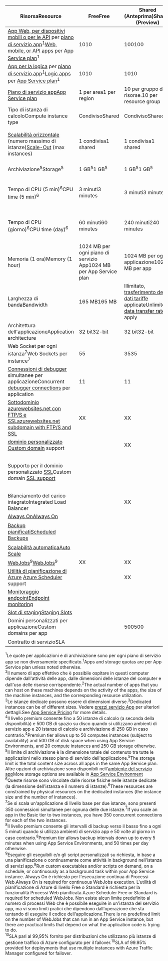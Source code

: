 | <span data-ttu-id="dccac-101">Risorsa</span><span class="sxs-lookup"><span data-stu-id="dccac-101">Resource</span></span> | <span data-ttu-id="dccac-102">Free</span><span class="sxs-lookup"><span data-stu-id="dccac-102">Free</span></span> | <span data-ttu-id="dccac-103">Shared (Anteprima)</span><span class="sxs-lookup"><span data-stu-id="dccac-103">Shared (Preview)</span></span> | <span data-ttu-id="dccac-104">Basic</span><span class="sxs-lookup"><span data-stu-id="dccac-104">Basic</span></span> | <span data-ttu-id="dccac-105">Standard</span><span class="sxs-lookup"><span data-stu-id="dccac-105">Standard</span></span> | <span data-ttu-id="dccac-106">Premium (anteprima)</span><span class="sxs-lookup"><span data-stu-id="dccac-106">Premium (Preview)</span></span></th> |
| --- | --- | --- | --- | --- | --- |
| <span data-ttu-id="dccac-107">[App Web, per dispositivi mobili o per le API](https://azure.microsoft.com/services/app-service/) per [piano di servizio app](../articles/app-service/azure-web-sites-web-hosting-plans-in-depth-overview.md)<sup>1</sup></span><span class="sxs-lookup"><span data-stu-id="dccac-107">[Web, mobile, or API apps](https://azure.microsoft.com/services/app-service/) per [App Service plan](../articles/app-service/azure-web-sites-web-hosting-plans-in-depth-overview.md)<sup>1</sup></span></span> |<span data-ttu-id="dccac-108">10</span><span class="sxs-lookup"><span data-stu-id="dccac-108">10</span></span> |<span data-ttu-id="dccac-109">100</span><span class="sxs-lookup"><span data-stu-id="dccac-109">100</span></span> |<span data-ttu-id="dccac-110">Illimitato<sup>2</sup></span><span class="sxs-lookup"><span data-stu-id="dccac-110">Unlimited<sup>2</sup></span></span> |<span data-ttu-id="dccac-111">Illimitato<sup>2</sup></span><span class="sxs-lookup"><span data-stu-id="dccac-111">Unlimited<sup>2</sup></span></span> |<span data-ttu-id="dccac-112">Illimitato<sup>2</sup></span><span class="sxs-lookup"><span data-stu-id="dccac-112">Unlimited<sup>2</sup></span></span> |
| <span data-ttu-id="dccac-113">[App per la logica](https://azure.microsoft.com/services/app-service/logic/) per [piano di servizio app](../articles/app-service/azure-web-sites-web-hosting-plans-in-depth-overview.md)</a><sup>1</sup></span><span class="sxs-lookup"><span data-stu-id="dccac-113">[Logic apps](https://azure.microsoft.com/services/app-service/logic/) per [App Service plan](../articles/app-service/azure-web-sites-web-hosting-plans-in-depth-overview.md)</a><sup>1</sup></span></span> |<span data-ttu-id="dccac-114">10</span><span class="sxs-lookup"><span data-stu-id="dccac-114">10</span></span> |<span data-ttu-id="dccac-115">10</span><span class="sxs-lookup"><span data-stu-id="dccac-115">10</span></span> |<span data-ttu-id="dccac-116">10</span><span class="sxs-lookup"><span data-stu-id="dccac-116">10</span></span> |<span data-ttu-id="dccac-117">20 per ogni core</span><span class="sxs-lookup"><span data-stu-id="dccac-117">20 per core</span></span> |<span data-ttu-id="dccac-118">20 per ogni core</span><span class="sxs-lookup"><span data-stu-id="dccac-118">20 per core</span></span> |
| [<span data-ttu-id="dccac-119">Piano di servizio app</span><span class="sxs-lookup"><span data-stu-id="dccac-119">App Service plan</span></span>](../articles/app-service/azure-web-sites-web-hosting-plans-in-depth-overview.md) |<span data-ttu-id="dccac-120">1 per area</span><span class="sxs-lookup"><span data-stu-id="dccac-120">1 per region</span></span> |<span data-ttu-id="dccac-121">10 per gruppo di risorse.</span><span class="sxs-lookup"><span data-stu-id="dccac-121">10 per resource group</span></span> |<span data-ttu-id="dccac-122">100 per gruppo di risorse</span><span class="sxs-lookup"><span data-stu-id="dccac-122">100 per resource group</span></span> |<span data-ttu-id="dccac-123">100 per gruppo di risorse</span><span class="sxs-lookup"><span data-stu-id="dccac-123">100 per resource group</span></span> |<span data-ttu-id="dccac-124">100 per gruppo di risorse</span><span class="sxs-lookup"><span data-stu-id="dccac-124">100 per resource group</span></span> |
| <span data-ttu-id="dccac-125">Tipo di istanza di calcolo</span><span class="sxs-lookup"><span data-stu-id="dccac-125">Compute instance type</span></span> |<span data-ttu-id="dccac-126">Condiviso</span><span class="sxs-lookup"><span data-stu-id="dccac-126">Shared</span></span> |<span data-ttu-id="dccac-127">Condiviso</span><span class="sxs-lookup"><span data-stu-id="dccac-127">Shared</span></span> |<span data-ttu-id="dccac-128">Dedicato<sup>3</sup></span><span class="sxs-lookup"><span data-stu-id="dccac-128">Dedicated<sup>3</sup></span></span> |<span data-ttu-id="dccac-129">Dedicato<sup>3</sup></span><span class="sxs-lookup"><span data-stu-id="dccac-129">Dedicated<sup>3</sup></span></span> |<span data-ttu-id="dccac-130">Dedicato<sup>3</sup></span><span class="sxs-lookup"><span data-stu-id="dccac-130">Dedicated<sup>3</sup></span></span></p> |
| <span data-ttu-id="dccac-131">[Scalabilità orizzontale](../articles/app-service-web/web-sites-scale.md) (numero massimo di istanze)</span><span class="sxs-lookup"><span data-stu-id="dccac-131">[Scale-Out](../articles/app-service-web/web-sites-scale.md) (max instances)</span></span> |<span data-ttu-id="dccac-132">1 condivisa</span><span class="sxs-lookup"><span data-stu-id="dccac-132">1 shared</span></span> |<span data-ttu-id="dccac-133">1 condivisa</span><span class="sxs-lookup"><span data-stu-id="dccac-133">1 shared</span></span> |<span data-ttu-id="dccac-134">3 dedicati<sup>3</sup></span><span class="sxs-lookup"><span data-stu-id="dccac-134">3 dedicated<sup>3</sup></span></span> |<span data-ttu-id="dccac-135">10 dedicati<sup>3</sup></span><span class="sxs-lookup"><span data-stu-id="dccac-135">10 dedicated<sup>3</sup></span></span> |<span data-ttu-id="dccac-136">20 dedicati (50 nell'ambiente del servizio app)<sup>3,4</sup></span><span class="sxs-lookup"><span data-stu-id="dccac-136">20 dedicated (50 in ASE)<sup>3,4</sup></span></span> |
| <span data-ttu-id="dccac-137">Archiviazione<sup>5</sup></span><span class="sxs-lookup"><span data-stu-id="dccac-137">Storage<sup>5</sup></span></span> |<span data-ttu-id="dccac-138">1 GB<sup>5</sup></span><span class="sxs-lookup"><span data-stu-id="dccac-138">1 GB<sup>5</sup></span></span> |<span data-ttu-id="dccac-139">1 GB<sup>5</sup></span><span class="sxs-lookup"><span data-stu-id="dccac-139">1 GB<sup>5</sup></span></span> |<span data-ttu-id="dccac-140">10 GB<sup>5</sup></span><span class="sxs-lookup"><span data-stu-id="dccac-140">10 GB<sup>5</sup></span></span> |<span data-ttu-id="dccac-141">50 GB<sup>5</sup></span><span class="sxs-lookup"><span data-stu-id="dccac-141">50 GB<sup>5</sup></span></span> |<span data-ttu-id="dccac-142">500 GB<sup>4,5</sup></span><span class="sxs-lookup"><span data-stu-id="dccac-142">500 GB<sup>4,5</sup></span></span></p> |
| <span data-ttu-id="dccac-143">Tempo di CPU (5 min)<sup>6</sup></span><span class="sxs-lookup"><span data-stu-id="dccac-143">CPU time (5 min)<sup>6</sup></span></span> |<span data-ttu-id="dccac-144">3 minuti</span><span class="sxs-lookup"><span data-stu-id="dccac-144">3 minutes</span></span> |<span data-ttu-id="dccac-145">3 minuti</span><span class="sxs-lookup"><span data-stu-id="dccac-145">3 minutes</span></span> |<span data-ttu-id="dccac-146">Senza limiti, pagamento con [tariffe](https://azure.microsoft.com/pricing/details/app-service/) standard</a></span><span class="sxs-lookup"><span data-stu-id="dccac-146">Unlimited, pay at standard [rates](https://azure.microsoft.com/pricing/details/app-service/)</a></span></span> |<span data-ttu-id="dccac-147">Senza limiti, pagamento con tariffe standard</span><span class="sxs-lookup"><span data-stu-id="dccac-147">Unlimited, pay at standard rates</span></span> |<span data-ttu-id="dccac-148">Senza limiti, pagamento con tariffe standard</span><span class="sxs-lookup"><span data-stu-id="dccac-148">Unlimited, pay at standard rates</span></span> |
| <span data-ttu-id="dccac-149">Tempo di CPU (giorno)<sup>6</sup></span><span class="sxs-lookup"><span data-stu-id="dccac-149">CPU time (day)<sup>6</sup></span></span> |<span data-ttu-id="dccac-150">60 minuti</span><span class="sxs-lookup"><span data-stu-id="dccac-150">60 minutes</span></span> |<span data-ttu-id="dccac-151">240 minuti</span><span class="sxs-lookup"><span data-stu-id="dccac-151">240 minutes</span></span> |<span data-ttu-id="dccac-152">Senza limiti, pagamento con [tariffe](https://azure.microsoft.com/pricing/details/app-service/) standard</a></span><span class="sxs-lookup"><span data-stu-id="dccac-152">Unlimited, pay at standard [rates](https://azure.microsoft.com/pricing/details/app-service/)</a></span></span> |<span data-ttu-id="dccac-153">Senza limiti, pagamento con tariffe standard</span><span class="sxs-lookup"><span data-stu-id="dccac-153">Unlimited, pay at standard rates</span></span> |<span data-ttu-id="dccac-154">Senza limiti, pagamento con tariffe standard</span><span class="sxs-lookup"><span data-stu-id="dccac-154">Unlimited, pay at standard rates</span></span> |
| <span data-ttu-id="dccac-155">Memoria (1 ora)</span><span class="sxs-lookup"><span data-stu-id="dccac-155">Memory (1 hour)</span></span> |<span data-ttu-id="dccac-156">1024 MB per ogni piano di servizio App</span><span class="sxs-lookup"><span data-stu-id="dccac-156">1024 MB per App Service plan</span></span> |<span data-ttu-id="dccac-157">1024 MB per ogni applicazione</span><span class="sxs-lookup"><span data-stu-id="dccac-157">1024 MB per app</span></span> |<span data-ttu-id="dccac-158">N/D</span><span class="sxs-lookup"><span data-stu-id="dccac-158">N/A</span></span> |<span data-ttu-id="dccac-159">N/D</span><span class="sxs-lookup"><span data-stu-id="dccac-159">N/A</span></span> |<span data-ttu-id="dccac-160">N/D</span><span class="sxs-lookup"><span data-stu-id="dccac-160">N/A</span></span> |
| <span data-ttu-id="dccac-161">Larghezza di banda</span><span class="sxs-lookup"><span data-stu-id="dccac-161">Bandwidth</span></span> |<span data-ttu-id="dccac-162">165 MB</span><span class="sxs-lookup"><span data-stu-id="dccac-162">165 MB</span></span> |<span data-ttu-id="dccac-163">Illimitato, [trasferimento dei dati tariffe](https://azure.microsoft.com/pricing/details/data-transfers/) applicate</span><span class="sxs-lookup"><span data-stu-id="dccac-163">Unlimited, [data transfer rates](https://azure.microsoft.com/pricing/details/data-transfers/) apply</span></span> |<span data-ttu-id="dccac-164">Trasferimento dei dati applicate tariffe Unlimited</span><span class="sxs-lookup"><span data-stu-id="dccac-164">Unlimited, data transfer rates apply</span></span> |<span data-ttu-id="dccac-165">Trasferimento dei dati applicate tariffe Unlimited</span><span class="sxs-lookup"><span data-stu-id="dccac-165">Unlimited, data transfer rates apply</span></span> |<span data-ttu-id="dccac-166">Trasferimento dei dati applicate tariffe Unlimited</span><span class="sxs-lookup"><span data-stu-id="dccac-166">Unlimited, data transfer rates apply</span></span> |
| <span data-ttu-id="dccac-167">Architettura dell'applicazione</span><span class="sxs-lookup"><span data-stu-id="dccac-167">Application architecture</span></span> |<span data-ttu-id="dccac-168">32 bit</span><span class="sxs-lookup"><span data-stu-id="dccac-168">32-bit</span></span> |<span data-ttu-id="dccac-169">32 bit</span><span class="sxs-lookup"><span data-stu-id="dccac-169">32-bit</span></span> |<span data-ttu-id="dccac-170">32 bit/64 bit</span><span class="sxs-lookup"><span data-stu-id="dccac-170">32-bit/64-bit</span></span> |<span data-ttu-id="dccac-171">32 bit/64 bit</span><span class="sxs-lookup"><span data-stu-id="dccac-171">32-bit/64-bit</span></span> |<span data-ttu-id="dccac-172">32 bit/64 bit</span><span class="sxs-lookup"><span data-stu-id="dccac-172">32-bit/64-bit</span></span> |
| <span data-ttu-id="dccac-173">Web Socket per ogni istanza<sup>7</sup></span><span class="sxs-lookup"><span data-stu-id="dccac-173">Web Sockets per instance<sup>7</sup></span></span> |<span data-ttu-id="dccac-174">5</span><span class="sxs-lookup"><span data-stu-id="dccac-174">5</span></span> |<span data-ttu-id="dccac-175">35</span><span class="sxs-lookup"><span data-stu-id="dccac-175">35</span></span> |<span data-ttu-id="dccac-176">350</span><span class="sxs-lookup"><span data-stu-id="dccac-176">350</span></span> |<span data-ttu-id="dccac-177">Illimitato</span><span class="sxs-lookup"><span data-stu-id="dccac-177">Unlimited</span></span> |<span data-ttu-id="dccac-178">Illimitato</span><span class="sxs-lookup"><span data-stu-id="dccac-178">Unlimited</span></span> |
| <span data-ttu-id="dccac-179">[Connessioni di debugger](../articles/app-service-web/web-sites-dotnet-troubleshoot-visual-studio.md) simultanee per applicazione</span><span class="sxs-lookup"><span data-stu-id="dccac-179">Concurrent [debugger connections](../articles/app-service-web/web-sites-dotnet-troubleshoot-visual-studio.md) per application</span></span> |<span data-ttu-id="dccac-180">1</span><span class="sxs-lookup"><span data-stu-id="dccac-180">1</span></span> |<span data-ttu-id="dccac-181">1</span><span class="sxs-lookup"><span data-stu-id="dccac-181">1</span></span> |<span data-ttu-id="dccac-182">1</span><span class="sxs-lookup"><span data-stu-id="dccac-182">1</span></span> |<span data-ttu-id="dccac-183">5</span><span class="sxs-lookup"><span data-stu-id="dccac-183">5</span></span> |<span data-ttu-id="dccac-184">5</span><span class="sxs-lookup"><span data-stu-id="dccac-184">5</span></span> |
| [<span data-ttu-id="dccac-185">Sottodominio azurewebsites.net con FTP/S e SSL</span><span class="sxs-lookup"><span data-stu-id="dccac-185">azurewebsites.net subdomain with FTP/S and SSL</span></span>](../articles/app-service-web/web-sites-configure-ssl-certificate.md) |<span data-ttu-id="dccac-186">X</span><span class="sxs-lookup"><span data-stu-id="dccac-186">X</span></span> |<span data-ttu-id="dccac-187">X</span><span class="sxs-lookup"><span data-stu-id="dccac-187">X</span></span> |<span data-ttu-id="dccac-188">X</span><span class="sxs-lookup"><span data-stu-id="dccac-188">X</span></span> |<span data-ttu-id="dccac-189">X</span><span class="sxs-lookup"><span data-stu-id="dccac-189">X</span></span> |<span data-ttu-id="dccac-190">X</span><span class="sxs-lookup"><span data-stu-id="dccac-190">X</span></span> |
| <span data-ttu-id="dccac-191">[dominio personalizzato](../articles/app-service-web/web-sites-custom-domain-name.md) </span><span class="sxs-lookup"><span data-stu-id="dccac-191">[Custom domain](../articles/app-service-web/web-sites-custom-domain-name.md) support</span></span> | |<span data-ttu-id="dccac-192">X</span><span class="sxs-lookup"><span data-stu-id="dccac-192">X</span></span> |<span data-ttu-id="dccac-193">X</span><span class="sxs-lookup"><span data-stu-id="dccac-193">X</span></span> |<span data-ttu-id="dccac-194">X</span><span class="sxs-lookup"><span data-stu-id="dccac-194">X</span></span> |<span data-ttu-id="dccac-195">X</span><span class="sxs-lookup"><span data-stu-id="dccac-195">X</span></span> |
| <span data-ttu-id="dccac-196">Supporto per il dominio personalizzato [SSL](../articles/app-service-web/web-sites-configure-ssl-certificate.md)</span><span class="sxs-lookup"><span data-stu-id="dccac-196">Custom domain [SSL support](../articles/app-service-web/web-sites-configure-ssl-certificate.md)</span></span> | | |<span data-ttu-id="dccac-197">Illimitato</span><span class="sxs-lookup"><span data-stu-id="dccac-197">Unlimited</span></span> |<span data-ttu-id="dccac-198">5 connessioni SNI SSL e 1 connessione IP SSL incluse</span><span class="sxs-lookup"><span data-stu-id="dccac-198">Unlimited, 5 SNI SSL and 1 IP SSL connections included</span></span> |<span data-ttu-id="dccac-199">5 connessioni SNI SSL e 1 connessione IP SSL incluse</span><span class="sxs-lookup"><span data-stu-id="dccac-199">Unlimited, 5 SNI SSL and 1 IP SSL connections included</span></span> |
| <span data-ttu-id="dccac-200">Bilanciamento del carico integrato</span><span class="sxs-lookup"><span data-stu-id="dccac-200">Integrated Load Balancer</span></span> | |<span data-ttu-id="dccac-201">X</span><span class="sxs-lookup"><span data-stu-id="dccac-201">X</span></span> |<span data-ttu-id="dccac-202">X</span><span class="sxs-lookup"><span data-stu-id="dccac-202">X</span></span> |<span data-ttu-id="dccac-203">X</span><span class="sxs-lookup"><span data-stu-id="dccac-203">X</span></span> |<span data-ttu-id="dccac-204">X</span><span class="sxs-lookup"><span data-stu-id="dccac-204">X</span></span> |
| [<span data-ttu-id="dccac-205">Always On</span><span class="sxs-lookup"><span data-stu-id="dccac-205">Always On</span></span>](../articles/app-service-web/web-sites-configure.md) | | |<span data-ttu-id="dccac-206">X</span><span class="sxs-lookup"><span data-stu-id="dccac-206">X</span></span> |<span data-ttu-id="dccac-207">X</span><span class="sxs-lookup"><span data-stu-id="dccac-207">X</span></span> |<span data-ttu-id="dccac-208">X</span><span class="sxs-lookup"><span data-stu-id="dccac-208">X</span></span> |
| [<span data-ttu-id="dccac-209">Backup pianificati</span><span class="sxs-lookup"><span data-stu-id="dccac-209">Scheduled Backups</span></span>](../articles/app-service-web/web-sites-backup.md) | | | |<span data-ttu-id="dccac-210">Una volta al giorno</span><span class="sxs-lookup"><span data-stu-id="dccac-210">Once per day</span></span> |<span data-ttu-id="dccac-211">Una volta ogni 5 minuti<sup>8</sup></span><span class="sxs-lookup"><span data-stu-id="dccac-211">Once every 5 minutes<sup>8</sup></span></span> |
| [<span data-ttu-id="dccac-212">Scalabilità automatica</span><span class="sxs-lookup"><span data-stu-id="dccac-212">Auto Scale</span></span>](../articles/app-service-web/web-sites-scale.md) | | |<span data-ttu-id="dccac-213">X</span><span class="sxs-lookup"><span data-stu-id="dccac-213">X</span></span> |<span data-ttu-id="dccac-214">X</span><span class="sxs-lookup"><span data-stu-id="dccac-214">X</span></span> |<span data-ttu-id="dccac-215">X</span><span class="sxs-lookup"><span data-stu-id="dccac-215">X</span></span> |
| <span data-ttu-id="dccac-216">[WebJobs](../articles/app-service-web/web-sites-create-web-jobs.md)<sup>9</sup></span><span class="sxs-lookup"><span data-stu-id="dccac-216">[WebJobs](../articles/app-service-web/web-sites-create-web-jobs.md)<sup>9</sup></span></span> |<span data-ttu-id="dccac-217">X</span><span class="sxs-lookup"><span data-stu-id="dccac-217">X</span></span> |<span data-ttu-id="dccac-218">X</span><span class="sxs-lookup"><span data-stu-id="dccac-218">X</span></span> |<span data-ttu-id="dccac-219">X</span><span class="sxs-lookup"><span data-stu-id="dccac-219">X</span></span> |<span data-ttu-id="dccac-220">X</span><span class="sxs-lookup"><span data-stu-id="dccac-220">X</span></span> |<span data-ttu-id="dccac-221">X</span><span class="sxs-lookup"><span data-stu-id="dccac-221">X</span></span> |
| <span data-ttu-id="dccac-222">[Utilità di pianificazione di Azure](https://azure.microsoft.com/services/scheduler/) </span><span class="sxs-lookup"><span data-stu-id="dccac-222">[Azure Scheduler](https://azure.microsoft.com/services/scheduler/) support</span></span> | |<span data-ttu-id="dccac-223">X</span><span class="sxs-lookup"><span data-stu-id="dccac-223">X</span></span> |<span data-ttu-id="dccac-224">X</span><span class="sxs-lookup"><span data-stu-id="dccac-224">X</span></span> |<span data-ttu-id="dccac-225">X</span><span class="sxs-lookup"><span data-stu-id="dccac-225">X</span></span> |<span data-ttu-id="dccac-226">X</span><span class="sxs-lookup"><span data-stu-id="dccac-226">X</span></span> |
| [<span data-ttu-id="dccac-227">Monitoraggio endpoint</span><span class="sxs-lookup"><span data-stu-id="dccac-227">Endpoint monitoring</span></span>](../articles/app-service-web/web-sites-monitor.md) | | |<span data-ttu-id="dccac-228">X</span><span class="sxs-lookup"><span data-stu-id="dccac-228">X</span></span> |<span data-ttu-id="dccac-229">X</span><span class="sxs-lookup"><span data-stu-id="dccac-229">X</span></span> |<span data-ttu-id="dccac-230">X</span><span class="sxs-lookup"><span data-stu-id="dccac-230">X</span></span> |
| [<span data-ttu-id="dccac-231">Slot di staging</span><span class="sxs-lookup"><span data-stu-id="dccac-231">Staging Slots</span></span>](../articles/app-service-web/web-sites-staged-publishing.md) | | | |<span data-ttu-id="dccac-232">5</span><span class="sxs-lookup"><span data-stu-id="dccac-232">5</span></span> |<span data-ttu-id="dccac-233">20</span><span class="sxs-lookup"><span data-stu-id="dccac-233">20</span></span> |
| <span data-ttu-id="dccac-234">Domini personalizzati per applicazione</a></span><span class="sxs-lookup"><span data-stu-id="dccac-234">Custom domains per app</a></span></span> | |<span data-ttu-id="dccac-235">500</span><span class="sxs-lookup"><span data-stu-id="dccac-235">500</span></span> |<span data-ttu-id="dccac-236">500</span><span class="sxs-lookup"><span data-stu-id="dccac-236">500</span></span> |<span data-ttu-id="dccac-237">500</span><span class="sxs-lookup"><span data-stu-id="dccac-237">500</span></span> |<span data-ttu-id="dccac-238">500</span><span class="sxs-lookup"><span data-stu-id="dccac-238">500</span></span> |
| <span data-ttu-id="dccac-239">Contratto di servizio</span><span class="sxs-lookup"><span data-stu-id="dccac-239">SLA</span></span> | |<p> |<span data-ttu-id="dccac-240">99,9%</span><span class="sxs-lookup"><span data-stu-id="dccac-240">99.9%</span></span> |<span data-ttu-id="dccac-241">99.95%<sup>10</sup></span><span class="sxs-lookup"><span data-stu-id="dccac-241">99.95%<sup>10</sup></span></span> |<span data-ttu-id="dccac-242">99.95%<sup>10</sup></span><span class="sxs-lookup"><span data-stu-id="dccac-242">99.95%<sup>10</sup></span></span> |

<span data-ttu-id="dccac-243"><sup>1</sup>Le quote per applicazioni e di archiviazione sono per ogni piano di servizio app se non diversamente specificato.</span><span class="sxs-lookup"><span data-stu-id="dccac-243"><sup>1</sup>Apps and storage quotas are per App Service plan unless noted otherwise.</span></span>  
<span data-ttu-id="dccac-244"><sup>2</sup>Il numero di app effettivo che è possibile ospitare in questi computer dipende dall'attività delle app, dalle dimensioni delle istanze del computer e dall'uso delle risorse corrispondente.</span><span class="sxs-lookup"><span data-stu-id="dccac-244"><sup>2</sup>The actual number of apps that you can host on these machines depends on the activity of the apps, the size of the machine instances, and the corresponding resource utilization.</span></span>  
<span data-ttu-id="dccac-245"><sup>3</sup>Le istanze dedicate possono essere di dimensioni diverse.</span><span class="sxs-lookup"><span data-stu-id="dccac-245"><sup>3</sup>Dedicated instances can be of different sizes.</span></span> <span data-ttu-id="dccac-246">Vedere [prezzi servizio App](https://azure.microsoft.com/pricing/details/data-transfers/pricing/details/app-service/) per ulteriori dettagli.</span><span class="sxs-lookup"><span data-stu-id="dccac-246">See [App Service Pricing](https://azure.microsoft.com/pricing/details/data-transfers/pricing/details/app-service/) for more details.</span></span>  
<span data-ttu-id="dccac-247"><sup>4</sup>Il livello premium consente fino a 50 istanze di calcolo (a seconda della disponibilità) e 500 GB di spazio su disco quando si utilizzano ambienti di servizio app e 20 istanze di calcolo e archiviazione di 250 GB in caso contrario.</span><span class="sxs-lookup"><span data-stu-id="dccac-247"><sup>4</sup>Premium tier allows up to 50 computes instances (subject to availability) and 500 GB of disk space when using App Service Environments, and 20 compute instances and 250 GB storage otherwise.</span></span>  
<span data-ttu-id="dccac-248"><sup>5</sup>Il limite di archiviazione è la dimensione totale del contenuto tra tutte le applicazioni nello stesso piano di servizio dell'applicazione.</span><span class="sxs-lookup"><span data-stu-id="dccac-248"><sup>5</sup>The storage limit is the total content size across all apps in the same App Service plan.</span></span> <span data-ttu-id="dccac-249">Altre opzioni di archiviazione sono disponibili nell'[ambiente del servizio app](../articles/app-service-web/app-service-web-configure-an-app-service-environment.md#storage)</span><span class="sxs-lookup"><span data-stu-id="dccac-249">More storage options are available in [App Service Environment](../articles/app-service-web/app-service-web-configure-an-app-service-environment.md#storage)</span></span>  
<span data-ttu-id="dccac-250"><sup>6</sup>Queste risorse sono vincolate dalle risorse fisiche nelle istanze dedicate (la dimensione dell'istanza e il numero di istanze).</span><span class="sxs-lookup"><span data-stu-id="dccac-250"><sup>6</sup>These resources are constrained by physical resources on the dedicated instances (the instance size and the number of instances).</span></span>  
<span data-ttu-id="dccac-251"><sup>7</sup>Se si scala un'applicazione di livello base per due istanze, sono presenti 350 connessioni simultanee per ognuna delle due istanze.</span><span class="sxs-lookup"><span data-stu-id="dccac-251"><sup>7</sup>If you scale an app in the Basic tier to two instances, you have 350 concurrent connections for each of the two instances.</span></span>  
<span data-ttu-id="dccac-252"><sup>8</sup>Il livello premium consente gli intervalli di backup verso il basso fino a ogni 5 minuti quando si utilizza ambienti di servizio app e 50 volte al giorno in caso contrario.</span><span class="sxs-lookup"><span data-stu-id="dccac-252"><sup>8</sup>Premium tier allows backup intervals down up to every 5 minutes when using App Service Environments, and 50 times per day otherwise.</span></span>  
<span data-ttu-id="dccac-253"><sup>9</sup>Eseguire gli eseguibili e/o gli script personalizzati su richiesta, in base a una pianificazione o continuamente come attività in background nell'istanza di servizi app.</span><span class="sxs-lookup"><span data-stu-id="dccac-253"><sup>9</sup>Run custom executables and/or scripts on demand, on a schedule, or continuously as a background task within your App Service instance.</span></span> <span data-ttu-id="dccac-254">Always On è richiesto per l'esecuzione continua di Processi Web.</span><span class="sxs-lookup"><span data-stu-id="dccac-254">Always On is required for continuous WebJobs execution.</span></span> <span data-ttu-id="dccac-255">L'utilità di pianificazione di Azure di livello Free o Standard è richiesta per la funzionalità Processi Web pianificata.</span><span class="sxs-lookup"><span data-stu-id="dccac-255">Azure Scheduler Free or Standard is required for scheduled WebJobs.</span></span> <span data-ttu-id="dccac-256">Non esiste alcun limite predefinito al numero di processi Web che è possibile eseguire in un'istanza del servizio app, ma vi sono limiti pratici che dipendono dall'operazione che sta tentando di eseguire il codice dell'applicazione.</span><span class="sxs-lookup"><span data-stu-id="dccac-256">There is no predefined limit on the number of WebJobs that can run in an App Service instance, but there are practical limits that depend on what the application code is trying to do.</span></span>   
<span data-ttu-id="dccac-257"><sup>10</sup>SLA pari al 99,95% fornito per distribuzioni che utilizzano più istanze di gestione traffico di Azure configurato per il failover.</span><span class="sxs-lookup"><span data-stu-id="dccac-257"><sup>10</sup>SLA of 99.95% provided for deployments that use multiple instances with Azure Traffic Manager configured for failover.</span></span>  

